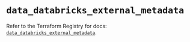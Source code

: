 # `data_databricks_external_metadata`

Refer to the Terraform Registry for docs: [`data_databricks_external_metadata`](https://registry.terraform.io/providers/databricks/databricks/1.85.0/docs/data-sources/external_metadata).
